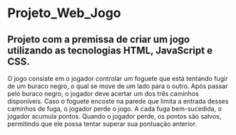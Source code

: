 # Projeto_Web_Jogo

## Projeto com a premissa de criar um jogo utilizando as tecnologias HTML, JavaScript e CSS.

O jogo consiste em o jogador controlar um foguete que está tentando fugir de um buraco negro, o qual se move de um lado para o outro. Após passar pelo buraco negro, o jogador deve acertar um dos três caminhos disponíveis. Caso o foguete encoste na parede que limita a entrada desses caminhos de fuga, o jogador perde o jogo. A cada fuga bem-sucedida, o jogador acumula pontos. Quando o jogador perde, os pontos são salvos, permitindo que ele possa tentar superar sua pontuação anterior.
